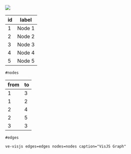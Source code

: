 [![](https://v3.juncture-digital.org/badge.png)](https://v3.juncture-digital.org)

<ve-snippet collapsible label="Basic VisJS diagram">

|id |     label     |
|---|---------------|
| 1 | Node 1        |
| 2 | Node 2        |
| 3 | Node 3        |
| 4 | Node 4        |
| 5 | Node 5        |
`#nodes`

|from|to |
|----|---|
| 1 | 3  |
| 1 | 2  |
| 2 | 4  |
| 2 | 5  |
| 3 | 3  |
`#edges`

`ve-visjs edges=edges nodes=nodes caption="VisJS Graph"`

</ve-snippet>
